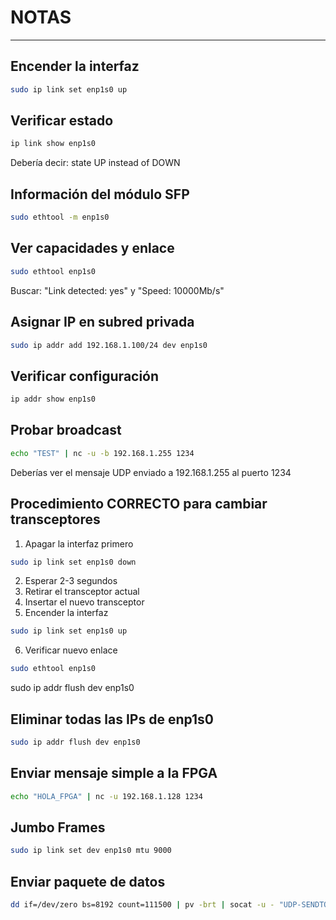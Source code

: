# NOTAS
---

Encender la interfaz
---
```bash
sudo ip link set enp1s0 up
```

Verificar estado
---
```bash
ip link show enp1s0
```
Debería decir: state UP instead of DOWN

Información del módulo SFP
---
```bash
sudo ethtool -m enp1s0
```

Ver capacidades y enlace
---
```bash
sudo ethtool enp1s0
```
Buscar: "Link detected: yes" y "Speed: 10000Mb/s"

Asignar IP en subred privada
---
```bash
sudo ip addr add 192.168.1.100/24 dev enp1s0
```

Verificar configuración
---
```bash
ip addr show enp1s0
```

Probar broadcast
---
```bash
echo "TEST" | nc -u -b 192.168.1.255 1234
```
Deberías ver el mensaje UDP enviado a 192.168.1.255 al puerto 1234

Procedimiento CORRECTO para cambiar transceptores
---
1. Apagar la interfaz primero
```bash
sudo ip link set enp1s0 down
```
2. Esperar 2-3 segundos
3. Retirar el transceptor actual
4. Insertar el nuevo transceptor
5. Encender la interfaz
```bash
sudo ip link set enp1s0 up
```
6. Verificar nuevo enlace
```bash
sudo ethtool enp1s0
```
sudo ip addr flush dev enp1s0

Eliminar todas las IPs de enp1s0
---
```bash
sudo ip addr flush dev enp1s0
```
Enviar mensaje simple a la FPGA
---
```bash
echo "HOLA_FPGA" | nc -u 192.168.1.128 1234
```
Jumbo Frames
---
```bash
sudo ip link set dev enp1s0 mtu 9000
```
Enviar paquete de datos
---
```bash
dd if=/dev/zero bs=8192 count=111500 | pv -brt | socat -u - "UDP-SENDTO:192.168.1.128:1234"
```
